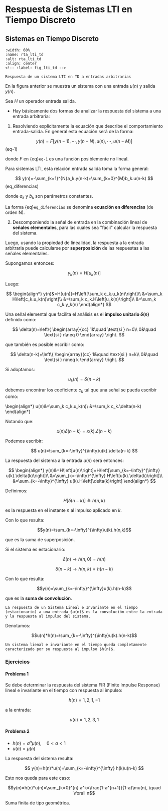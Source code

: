 # Respuesta de Sistemas LTI en Tiempo Discreto

## Sistemas en Tiempo Discreto

```{figure} ./sistema_TD.png
:width: 60%
:name: rta_lti_td
:alt: rta_lti_td
:align: center
<!-- :label: fig_lti_td -->

Respuesta de un sistema LTI en TD a entradas arbitrarias
```

En la figura anterior se muestra un sistema con una entrada $u(n)$ y salida $y(n)$.

Sea $H$ un operador entrada salida.

- Hay básicamente dos formas de analizar la respuesta del sistema a una entrada arbitraria:
1. Resolviendo explícitamente la ecuación que describe el comportamiento entrada-salida. En general esta ecuación será de la forma:

$$y(n)=F[y(n-1), \cdots, y(n-N), u(n), \cdots, u(n-M)]$$(eq-1)

donde $F$ en {eq}`eq-1` es una función posiblemente no lineal.


Para sistemas LTI, esta relación entrada salida toma la forma general:

$$
y(n)=-\sum_{k=1}^{N}a_k.y(n-k)+\sum_{k=0}^{M}b_k.u(n-k)
$$ (eq_diferencias)

donde ${a_k}$ y ${b_k}$ son parámetros constantes.

La forma {eq}`eq_diferencias` se denomina **ecuación en diferencias** (de orden N).


2. Descomponiendo la señal de entrada en la combinación lineal de **señales elementales**, para las cuales sea "fácil" calcular la respuesta del sistema.

Luego, usando la propiedad de linealidad, la respuesta a la entrada arbitraria puede calcularse por **superposición** de las respuestas a las señales elementales.

Supongamos entonces:

$$y_k(n)=H[u_k(n)]$$

Luego:

$$
\begin{align*}
y(n)&=H[u(n)]=H\left[\sum_k c_k.u_k(n)\right]\\
&=\sum_k H\left[c_k.u_k(n)\right]\\
&=\sum_k c_k.H\left[u_k(n)\right]\\
&=\sum_k c_k.y_k(n)
\end{align*}
$$


Una señal elemental que facilita el análisis es el **impulso unitario $\delta(n)$** definido como:

$$
\delta(n)=\left\{
\begin{array}{cc}
1&\quad \text{si } n=0\\
0&\quad \text{si } n\neq 0
\end{array}
\right.
$$

que también es posible escribir como:

$$
\delta(n-k)=\left\{
\begin{array}{cc}
1&\quad \text{si } n=k\\
0&\quad \text{si } n\neq k
\end{array}
\right.
$$


Si adoptamos:

$$u_k(n)=\delta(n-k)$$

debemos encontrar los coeficiente $c_k$ tal que una señal se pueda escribir como:

\begin{align*}
u(n)&=\sum_k c_k.u_k(n)\\
&=\sum_k c_k.\delta(n-k)
\end{align*}

Notando que:

$$x(n)\delta(n-k)=x(k).\delta(n-k)$$

Podemos escribir:

$$
u(n)=\sum_{k=-\infty}^{\infty}u(k).\delta(n-k)
$$


La respuesta del sistema a la entrada $u(n)$ será entonces:

$$
\begin{align*}
y(n)&=H\left[u(n)\right]=H\left[\sum_{k=-\infty}^{\infty} u(k).\delta(k)\right]\\
&=\sum_{k=-\infty}^{\infty} H\left[u(k).\delta(k)\right]\\
&=\sum_{k=-\infty}^{\infty} u(k).H\left[\delta(k)\right]
\end{align*}
$$


Definimos:

$$H\left[\delta(n-k)\right]\triangleq h(n,k)$$

es la respuesta en el instante $n$ al impulso aplicado en $k$.

Con lo que resulta:

$$y(n)=\sum_{k=-\infty}^{\infty}u(k).h(n,k)$$

que es la suma de superposición.


Si el sistema es estacionario:

$$\delta(n) \longrightarrow h(n,0)=h(n)$$

$$\delta(n-k) \longrightarrow h(n,k)=h(n-k)$$

Con lo que resulta:

$$y(n)=\sum_{k=-\infty}^{\infty}u(k).h(n-k)$$

que es la **suma de convolución**.


```{important}
La respuesta de un Sistema Lineal e Invariante en el Tiempo (estacionario) a una entrada $u(n)$ es la convolución entre la entrada y la respuesta al impulso del sistema.
```


Denotamos:

$$u(n)*h(n)=\sum_{k=-\infty}^{\infty}u(k).h(n-k)$$

```{note}
Un sistema lienal e invariante en el tiempo queda completamente caracterizado por su respuesta al impulso $h(n)$.
```


### Ejercicios

#### Problema 1

Se debe determinar la respuesta del sistema FIR (Finite Impulse Response) lineal e invariante en el tiempo con respuesta al impulso:

$$
h(n)={1,2,1,-1}
$$

a la entrada:

$$u(n)={1,2,3,1}$$


#### Problema 2

- $h(n)=a^n\mu(n), \quad 0<a<1$
- $u(n)=\mu(n)$

La respuesta del sistema resulta:

$$
y(n)=h(n)*u(n)=\sum_{k=-\infty}^{\infty} h(k)u(n-k)
$$

Esto nos queda para este caso:

$$y(n)=h(n)*u(n)=\sum_{k=0}^{n} a^k=\frac{1-a^{n+1}}{1-a}\mu(n), \quad \forall n$$

Suma finita de tipo geométrica.



```python

```
